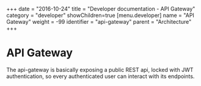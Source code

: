 +++
date = "2016-10-24"
title = "Developer documentation - API Gateway"
category = "developer"
showChildren=true
[menu.developer]
  name = "API Gateway"
  weight = -99
  identifier = "api-gateway"
  parent = "Architecture"
+++

# API Gateway

The api-gateway is basically exposing a public REST api, locked with JWT authentication, so every authenticated user can interact with its endpoints.

